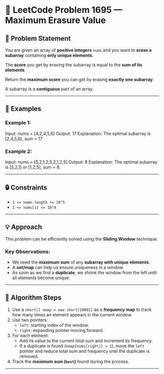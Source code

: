 # 🧮 LeetCode Problem 1695 — Maximum Erasure Value

## 🚀 Problem Statement

You are given an array of **positive integers** `nums` and you want to **erase a subarray** containing **only unique elements**.

The **score** you get by erasing the subarray is equal to the **sum of its elements**.

Return the **maximum score** you can get by erasing **exactly one subarray**.

A subarray is a **contiguous** part of an array.

---

## 🧾 Examples

### Example 1:
Input: nums = [4,2,4,5,6]
Output: 17
Explanation: The optimal subarray is [2,4,5,6], 
sum = 17

### Example 2:
Input: nums = [5,2,1,2,5,2,1,2,5]
Output: 8
Explanation: The optimal subarray is [5,2,1] or [1,2,5], 
sum = 8.


---

## 🔒 Constraints

- `1 <= nums.length <= 10^5`
- `1 <= nums[i] <= 10^4`

---

## 💡 Approach

This problem can be efficiently solved using the **Sliding Window** technique.

### Key Observations:
- We need the **maximum sum** of any **subarray with unique elements**.
- A **set/map** can help us ensure uniqueness in a window.
- As soon as we find a **duplicate**, we shrink the window from the left until all elements become unique.

---

## 🧠 Algorithm Steps

1. Use a `short[] nmap = new short[10001]` as a **frequency map** to track how many times an element appears in the current window.
2. Use two pointers:
   - `left`: starting index of the window.
   - `right`: expanding pointer moving forward.
3. For each element:
   - Add its value to the current total sum and increment its frequency.
   - If a duplicate is found (`nmap[nums[right]] > 1`), move the `left` pointer and reduce total sum and frequency until the duplicate is removed.
4. Track the **maximum sum (`best`)** found during the process.

---

